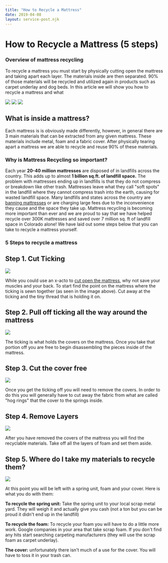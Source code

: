 ```yaml
---
title: "How to Recycle a Mattress"
date: 2019-04-08
layout: service-post.njk
---
```


# How to Recycle a Mattress (5 steps)

### Overview of mattress recycling

To recycle a mattress you must start by physically cutting open the mattress and taking apart each layer. The materials inside are then separated. 90% of those materials will be recycled and utilized again in products such as carpet underlay and dog beds. In this article we will show you how to recycle a mattress and what

![](/images/blog/51KmovV9OaL._SX425_.jpg) ![](/images/blog/81rwgAzmWL._SL1500_-1024x1024.jpg) ![](/images/blog/Continuous-Coil.jpg)

## What is inside a mattress?

Each mattress is is obviously made differently, however, in general there are 3 main materials that can be extracted from any given mattress. These materials include metal, foam and a fabric cover. After physically tearing apart a mattress we are able to recycle and reuse 90% of these materials. 

### Why is Mattress Recycling so important?

Each year **20-40 million mattresses** are disposed of in landfills across the country. This adds up to almost **1 billion sq.ft. of landfill space.** The problem with mattresses ending up in landfills is that they do not compress or breakdown like other trash. Mattresses leave what they call "soft spots" in the landfill where they cannot compress trash into the earth, causing for wasted landfill space. Many landfills and states across the country are [banning mattresses](https://www.abedderworld.com/is-it-illegal-to-sell-a-used-mattress-state-by-state-guide.html/) or are charging large fees due to the inconvenience they cause and the space they take up. Mattress recycling is becoming more important than ever and we are proud to say that we have helped recycle over 300K mattresses and saved over 7 million sq. ft of landfill space in Colorado alone! We have laid out some steps below that you can take to recycle a mattress yourself. 

### 5 Steps to recycle a mattress

## Step 1. Cut Ticking

![](/images/blog/Screen-Shot-2019-04-08-at-1.54.15-PM-768x432.png)

While you could use an x-acto to [cut open the mattress](https://www.abedderworld.com/how-to-cut-a-memory-foam-mattress.html/), why not save your muscles and your back. To start find the point on the mattress where the ticking is sewn together (as seen in the image above). Cut away at the ticking and the tiny thread that is holding it on. 

## Step 2. Pull off ticking all the way around the mattress

![](/images/blog/Screen-Shot-2019-04-08-at-1.54.55-PM-768x431.png)

The ticking is what holds the covers on the mattress. Once you take that portion off you are free to begin disassembling the pieces inside of the mattress. 

## Step 3. Cut the cover free

![](/images/blog/Screen-Shot-2019-04-08-at-1.56.55-PM-768x429.png)

Once you get the ticking off you will need to remove the covers. In order to do this you will generally have to cut away the fabric from what are called "hog rings" that the cover to the springs inside. 

## Step 4. Remove Layers

![](/images/blog/Screen-Shot-2019-04-08-at-1.56.39-PM-768x431.png)

After you have removed the covers of the mattress you will find the recyclable materials. Take off all the layers of foam and set them aside. 

## Step 5. Where do I take my materials to recycle them?

![](/images/blog/Screen-Shot-2019-04-08-at-1.57.09-PM-768x430.png)

At this point you will be left with a spring unit, foam and your cover. Here is what you do with them:

**To recycle the spring unit:** Take the spring unit to your local scrap metal yard. They will weigh it and actually give you cash (not a ton but you can be proud it didn't end up in the landfill)

**To recycle the foam:** To recycle your foam you will have to do a little more work. Google companies in your area that take scrap foam. If you don't find any hits start searching carpeting manufacturers (they will use the scrap foam as carpet underlay). 

**The cover:** unfortunately there isn't much of a use for the cover. You will have to toss it in your trash can.
